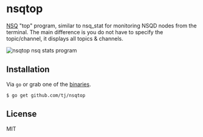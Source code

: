
# nsqtop

 [NSQ](http://nsq.io/) "top" program, similar to nsq_stat for monitoring NSQD nodes from the terminal. The main difference is you do not have to specify the topic/channel, it displays all topics & channels.

 ![nsqtop nsq stats program](https://db.tt/HaCuf4rH)

## Installation

 Via `go` or grab one of the [binaries](https://github.com/tj/nsqtop/releases).

```
$ go get github.com/tj/nsqtop
```

## License

 MIT

